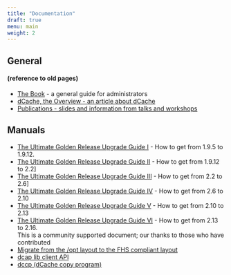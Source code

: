 ```yaml
---
title: "Documentation"
draft: true
menu: main
weight: 2
---
```


## General

#### (reference to old pages)

* [The Book](https://www.dcache.org/manuals/book.shtml) - a general guide for administrators
* [dCache, the Overview - an article about dCache](https://www.dcache.org/manuals/dcache-whitepaper-light.pdf)
* [Publications - slides and information from talks and workshops](https://www.dcache.org/manuals/publications.shtml)

## Manuals

* [The Ultimate Golden Release Upgrade Guide I](https://www.dcache.org/manuals/2011/goettingen/upgradeguide/upgrade-guide.html) - How to get from 1.9.5 to 1.9.12.
* [The Ultimate Golden Release Upgrade Guide II](https://www.dcache.org/manuals/upgrade-1.9.12-to-2.2.shtml) - How to get from 1.9.12 to 2.2]
* [The Ultimate Golden Release Upgrade Guide III](https://www.dcache.org/manuals/upgrade/upgrade-2.2-to-2.6.html) - How to get from 2.2 to 2.6]
* [The Ultimate Golden Release Upgrade Guide IV](https://www.dcache.org/manuals/upgrade-2.10/upgrade-2.6-to-2.10.html) - How to get from 2.6 to 2.10
* [The Ultimate Golden Release Upgrade Guide V](https://www.dcache.org/manuals/upgrade/upgrade-guide-213.html) - How to get from 2.10 to 2.13
* [The Ultimate Golden Release Upgrade Guide VI](https://github.com/dCache/upgrade-guide-216/blob/master/UPGRADE216.md) - How to get from 2.13 to 2.16.  <br/> This is a community supported document; our thanks to those who have contributed
* [Migrate from the /opt layout to the FHS compliant layout](http://trac.dcache.org/wiki/optToUsr)
* [dcap lib client API](https://www.dcache.org/manuals/libdcap.shtml)
* [dccp (dCache copy program)](https://www.dcache.org/manuals/dccp.shtml)
